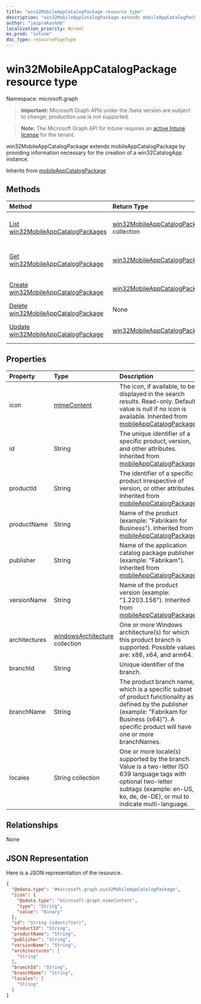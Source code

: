 ```yaml
---
title: "win32MobileAppCatalogPackage resource type"
description: "win32MobileAppCatalogPackage extends mobileAppCatalogPackage by providing information necessary for the creation of a win32CatalogApp instance."
author: "jaiprakashmb"
localization_priority: Normal
ms.prod: "intune"
doc_type: resourcePageType
---
```


# win32MobileAppCatalogPackage resource type

Namespace: microsoft.graph

> **Important:** Microsoft Graph APIs under the /beta version are subject to change; production use is not supported.

> **Note:** The Microsoft Graph API for Intune requires an [active Intune license](https://go.microsoft.com/fwlink/?linkid=839381) for the tenant.

win32MobileAppCatalogPackage extends mobileAppCatalogPackage by providing information necessary for the creation of a win32CatalogApp instance.


Inherits from [mobileAppCatalogPackage](../resources/intune-apps-mobileappcatalogpackage.md)

## Methods
|Method|Return Type|Description|
|:---|:---|:---|
|[List win32MobileAppCatalogPackages](../api/intune-apps-win32mobileappcatalogpackage-list.md)|[win32MobileAppCatalogPackage](../resources/intune-apps-win32mobileappcatalogpackage.md) collection|List properties and relationships of the [win32MobileAppCatalogPackage](../resources/intune-apps-win32mobileappcatalogpackage.md) objects.|
|[Get win32MobileAppCatalogPackage](../api/intune-apps-win32mobileappcatalogpackage-get.md)|[win32MobileAppCatalogPackage](../resources/intune-apps-win32mobileappcatalogpackage.md)|Read properties and relationships of the [win32MobileAppCatalogPackage](../resources/intune-apps-win32mobileappcatalogpackage.md) object.|
|[Create win32MobileAppCatalogPackage](../api/intune-apps-win32mobileappcatalogpackage-create.md)|[win32MobileAppCatalogPackage](../resources/intune-apps-win32mobileappcatalogpackage.md)|Create a new [win32MobileAppCatalogPackage](../resources/intune-apps-win32mobileappcatalogpackage.md) object.|
|[Delete win32MobileAppCatalogPackage](../api/intune-apps-win32mobileappcatalogpackage-delete.md)|None|Deletes a [win32MobileAppCatalogPackage](../resources/intune-apps-win32mobileappcatalogpackage.md).|
|[Update win32MobileAppCatalogPackage](../api/intune-apps-win32mobileappcatalogpackage-update.md)|[win32MobileAppCatalogPackage](../resources/intune-apps-win32mobileappcatalogpackage.md)|Update the properties of a [win32MobileAppCatalogPackage](../resources/intune-apps-win32mobileappcatalogpackage.md) object.|

## Properties
|Property|Type|Description|
|:---|:---|:---|
|icon|[mimeContent](../resources/intune-shared-mimecontent.md)|The icon, if available, to be displayed in the search results. Read-only. Default value is null if no icon is available. Inherited from [mobileAppCatalogPackage](../resources/intune-apps-mobileappcatalogpackage.md)|
|id|String|The unique identifier of a specific product, version, and other attributes. Inherited from [mobileAppCatalogPackage](../resources/intune-apps-mobileappcatalogpackage.md)|
|productId|String|The identifier of a specific product irrespective of version, or other attributes. Inherited from [mobileAppCatalogPackage](../resources/intune-apps-mobileappcatalogpackage.md)|
|productName|String|Name of the product (example: "Fabrikam for Business"). Inherited from [mobileAppCatalogPackage](../resources/intune-apps-mobileappcatalogpackage.md)|
|publisher|String|Name of the application catalog package publisher (example: "Fabrikam"). Inherited from [mobileAppCatalogPackage](../resources/intune-apps-mobileappcatalogpackage.md)|
|versionName|String|Name of the product version (example: "1.2203.156"). Inherited from [mobileAppCatalogPackage](../resources/intune-apps-mobileappcatalogpackage.md)|
|architectures|[windowsArchitecture](../resources/intune-apps-windowsarchitecture.md) collection|One or more Windows architecture(s) for which this product branch is supported. Possible values are: x86, x64, and arm64.|
|branchId|String|Unique identifier of the branch.|
|branchName|String|The product branch name, which is a specific subset of product functionality as defined by the publisher (example: "Fabrikam for Business (x64)"). A specific product will have one or more branchNames.|
|locales|String collection|One or more locale(s) supported by the branch. Value is a two-letter ISO 639 language tags with optional two-letter subtags (example: en-US, ko, de, de-DE), or mul to indicate multi-language.|

## Relationships
None

## JSON Representation
Here is a JSON representation of the resource.
<!-- {
  "blockType": "resource",
  "keyProperty": "id",
  "@odata.type": "microsoft.graph.win32MobileAppCatalogPackage"
}
-->
``` json
{
  "@odata.type": "#microsoft.graph.win32MobileAppCatalogPackage",
  "icon": {
    "@odata.type": "microsoft.graph.mimeContent",
    "type": "String",
    "value": "binary"
  },
  "id": "String (identifier)",
  "productId": "String",
  "productName": "String",
  "publisher": "String",
  "versionName": "String",
  "architectures": [
    "String"
  ],
  "branchId": "String",
  "branchName": "String",
  "locales": [
    "String"
  ]
}
```
